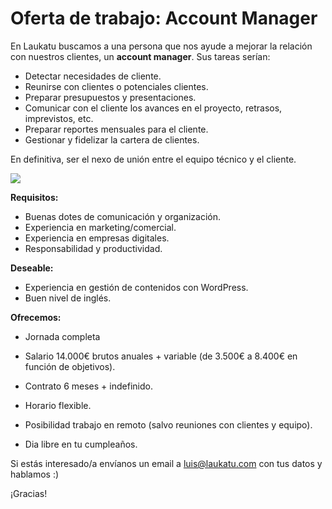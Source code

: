 # Oferta de trabajo: Account Manager

En Laukatu buscamos a una persona que nos ayude a mejorar la relación con nuestros clientes, un **account manager**. Sus tareas serían:

- Detectar necesidades de cliente.
- Reunirse con clientes o potenciales clientes.
- Preparar presupuestos y presentaciones.
- Comunicar con el cliente los avances en el proyecto, retrasos, imprevistos, etc.
- Preparar reportes mensuales para el cliente.
- Gestionar y fidelizar la cartera de clientes.

En definitiva, ser el nexo de unión entre el equipo técnico y el cliente.

![](https://media.giphy.com/media/E6jscXfv3AkWQ/giphy.gif)

**Requisitos:**

- Buenas dotes de comunicación y organización.
- Experiencia en marketing/comercial.
- Experiencia en empresas digitales.
- Responsabilidad y productividad.

**Deseable:**

- Experiencia en gestión de contenidos con WordPress.
- Buen nivel de inglés.

**Ofrecemos:**

- Jornada completa

- Salario 14.000€ brutos anuales + variable (de 3.500€ a 8.400€ en función de objetivos).
- Contrato 6 meses + indefinido.
- Horario flexible.
- Posibilidad trabajo en remoto (salvo reuniones con clientes y equipo).
- Dia libre en tu cumpleaños.

Si estás interesado/a envíanos un email a luis@laukatu.com con tus datos y hablamos :)



¡Gracias!

